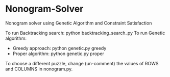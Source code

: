# Nonogram-Solver


Nonogram solver using Genetic Algorithm and Constraint Satisfaction

To run Backtracking search: python backtracking_search_py
To run Genetic algorithm: 
- Greedy approach: python genetic.py greedy
- Proper algorithm: python genetic.py proper

To choose a different puzzle, change (un-comment) the values of ROWS and COLUMNS in nonogram.py. 